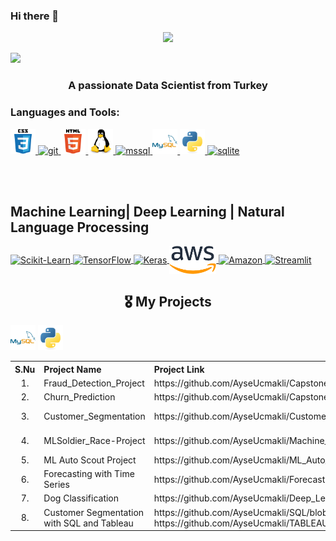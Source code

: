 ### Hi there 👋

<p align="center">
  <img src="https://readme-typing-svg.demolab.com/?lines=I'm a Data Scientist!;I used it in my projects ;Python|Matplotlib|Numpy|Pandas ;Seaborn|Sci-kitLearn|Tensorflow|Keras; Tableau|ML|DL|NLP ; !&font=Fira%20Code&center=true&width=380&height=50&duration=4000&pause=1000">
</p>

[![](https://img.shields.io/badge/linkedin-%230077B5.svg?&style=for-the-badge&logo=linkedin&logoColor=white)](https://www.linkedin.com/in/ay%C5%9Fe-ucmakli/)
<h3 align="center">A passionate Data Scientist from Turkey</h3>
<h3 align="left">Languages and Tools:</h3>

<p align="left"> <a href="https://www.w3schools.com/css/" target="_blank" rel="noreferrer"> <img src="https://raw.githubusercontent.com/devicons/devicon/master/icons/css3/css3-original-wordmark.svg" alt="css3" width="40" height="40"/> </a> <a href="https://git-scm.com/" target="_blank" rel="noreferrer"> <img src="https://www.vectorlogo.zone/logos/git-scm/git-scm-icon.svg" alt="git" width="40" height="40"/> </a> <a href="https://www.w3.org/html/" target="_blank" rel="noreferrer"> <img src="https://raw.githubusercontent.com/devicons/devicon/master/icons/html5/html5-original-wordmark.svg" alt="html5" width="40" height="40"/> </a> <a href="https://www.linux.org/" target="_blank" rel="noreferrer"> <img src="https://raw.githubusercontent.com/devicons/devicon/master/icons/linux/linux-original.svg" alt="linux" width="40" height="40"/> </a> <a href="https://www.microsoft.com/en-us/sql-server" target="_blank" rel="noreferrer"> <img src="https://www.svgrepo.com/show/303229/microsoft-sql-server-logo.svg" alt="mssql" width="40" height="40"/> </a> <a href="https://www.mysql.com/" target="_blank" rel="noreferrer"> <img src="https://raw.githubusercontent.com/devicons/devicon/master/icons/mysql/mysql-original-wordmark.svg" alt="mysql" width="40" height="40"/> </a> <a href="https://www.python.org" target="_blank" rel="noreferrer"> <img src="https://raw.githubusercontent.com/devicons/devicon/master/icons/python/python-original.svg" alt="python" width="40" height="40"/> </a><a href="https://www.sqlite.org/" target="_blank" rel="noreferrer"> <img src="https://www.vectorlogo.zone/logos/sqlite/sqlite-icon.svg" alt="sqlite" width="40" height="40"/> </a> </p>

<br><br>

## Machine Learning| Deep Learning | Natural Language Processing 
<p align="left">
<a href="#" target="_blank"> <img align="center" src="https://img.shields.io/badge/scikit--learn-%23F7931E.svg?style=for-the-badge&logo=scikit-learn&logoColor=white" alt = Scikit-Learn height="45"/> </a>
<a href="#" target="_blank"> <img align="center" src="https://img.shields.io/badge/TensorFlow-%23FF6F00.svg?style=for-the-badge&logo=TensorFlow&logoColor=white" alt = TensorFlow height="45"/> </a>
<a href="#" target="_blank"> <img align="center" src="https://img.shields.io/badge/Keras-%23D00000.svg?style=for-the-badge&logo=Keras&logoColor=white" alt = Keras height="45"/> </a>
<a href="#" target="_blank"> <img align="center" src="https://raw.githubusercontent.com/Delta456/Delta456/master/img/aws.png" alt = AWS height="45"/> </a>
<a href="#" target="_blank"> <img align="center" src="https://wwwsitecorecom.azureedge.net/-/media/sitecoresite/images/home/products/marketplace/sitecore-cdp-integration-for-amazon-sagemaker/amazon_sagemaker-min.png?md=20220523T181222Z" alt = Amazon SageMaker height="55"/> </a>
<a href="#" target="_blank"> <img align="center" src="https://streamlit.io/images/brand/streamlit-logo-primary-colormark-darktext.png" alt = Streamlit height="55"/> </a>
</p>


### <h2 align="center">&#127894; My Projects</h2>

<a href="#" target="_blank"> <img src="https://raw.githubusercontent.com/devicons/devicon/master/icons/mysql/mysql-original-wordmark.svg" alt="mysql" width="40" height="40"/></a>
<a href="#" target="_blank"> <img src="https://raw.githubusercontent.com/devicons/devicon/master/icons/python/python-original.svg" alt="python" width="40" height="40"/> </a> 

 <table>
<tr >
    <th width="5%">S.Nu </th>
    <th align="left" width="20%">Project Name</th>
    <th align="left" width="40%">Project Link</th>
    <th align="left" width="30%">Libraries and Technologies I use</th>
  
</tr>
  
<tr>
    <td align=center >1.</td>
    <td>Fraud_Detection_Project </td>
    <td>https://github.com/AyseUcmakli/Capstone_Fraud_Detection_Project</td> 
    <td>ML_Models-ANN-Smote</td>
</tr>
  
 <tr>
    <td align=center >2.</td>
    <td>Churn_Prediction </td>
    <td>https://github.com/AyseUcmakli/Capstone_Project-Churn_Prediction</td> 
    <td>ML_Models-ANN-elbow_method</td>
</tr>

      
<tr>
    <td align=center >3.</td>
    <td>Customer_Segmentation</td>
    <td>https://github.com/AyseUcmakli/Customer_segmentation_RFM_Kmeans_Cohort_Analysis</td> 
    <td>RFM&Cohort_analysis-K-Means_Clustering_CustSegmentation</td>
</tr>


<tr>
    <td align=center >4.</td>
    <td>MLSoldier_Race-Project</td>
    <td>https://github.com/AyseUcmakli/Machine_Learning/blob/main/ML_Soldier_Race_Project/soldier_race_project_solution.ipynb</td> 
    <td>Logistic-XGBoost-SVM-RandomForest-Smote-Shap</td>
</tr>
  
 <tr>
    <td align=center >5.</td>
    <td>ML Auto Scout Project </td>
    <td>https://github.com/AyseUcmakli/ML_Auto_scout_project_1</td> 
    <td></td>
</tr>

  
<tr>
    <td align=center >6.</td>
    <td>Forecasting with Time Series </td>
    <td>https://github.com/AyseUcmakli/Forecasting-Bus-Demand-in-Banana-Republic-Municipalities</td> 
    <td>Exponential Smoothing, ARIMA,</td>
</tr>

<tr>
    <td align=center >7.</td>
    <td>Dog Classification  </td>
    <td>https://github.com/AyseUcmakli/Deep_Learning/tree/main/Dog_Classification</td> 
    <td>CNN,Pre-Trained-Models</td>
</tr>

<tr>
    <td align=center >8.</td>
    <td>Customer Segmentation with SQL and Tableau</td>
    <td>https://github.com/AyseUcmakli/SQL/blob/main/RFM_Analysis/RFM_Analysis.sql, https://github.com/AyseUcmakli/TABLEAU/blob/main/RFM_Analysis/Customer_purchasing_Habits.twbx</td> 
    <td></td>
</tr>

<!--
**AyseUcmakli/AyseUcmakli** is a ✨ _special_ ✨ repository because its `README.md` (this file) appears on your GitHub profile.

Here are some ideas to get you started:

- 🔭 I’m currently working on ...
- 🌱 I’m currently learning ...
- 👯 I’m looking to collaborate on ...
- 🤔 I’m looking for help with ...
- 💬 Ask me about ...
- 📫 How to reach me: ...
- 😄 Pronouns: ...
- ⚡ Fun fact: ...
-->
 
